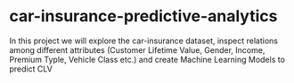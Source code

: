 # car-insurance-predictive-analytics
In this project we will explore the car-insurance dataset, inspect relations among different attributes (Customer Lifetime Value, Gender, Income, Premium Typle, Vehicle Class etc.) and create Machine Learning Models to predict CLV 
